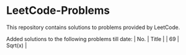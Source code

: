 # LeetCode-Problems
This repository contains solutions to problems provided by LeetCode.

Added solutions to the following problems till date:
| No. | Title |
| 69 | Sqrt(x) |
